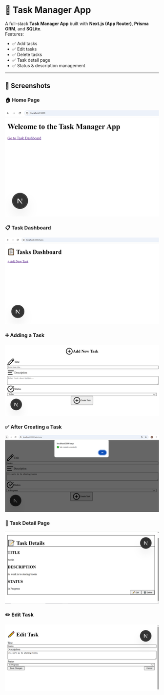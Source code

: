 # 📝 Task Manager App

A full-stack **Task Manager App** built with **Next.js (App Router)**, **Prisma ORM**, and **SQLite**.  
Features:
- ✅ Add tasks
- ✅ Edit tasks
- ✅ Delete tasks
- ✅ Task detail page
- ✅ Status & description management 

---



## 📸 Screenshots

### 🏠 Home Page
![Home Page](./Screenshots/Home-Page.png)

### 📋 Task Dashboard
![Task Dashboard](./Screenshots/task-dashboard.png)

### ➕ Adding a Task
![Adding Task](./Screenshots/Adding-task.png)

### ✅ After Creating a Task
![After Creating Task](./Screenshots/after-creating-task.png)

### 🔎 Task Detail Page
![Task Detail](./Screenshots/task-detail.png)

### ✏️ Edit Task
![Edit Task](./Screenshots/edit-task.png)

